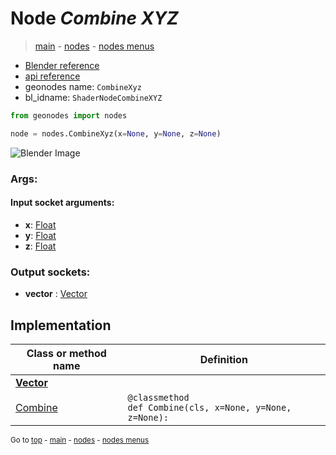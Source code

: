 # Node *Combine XYZ*

> [main](../index.md) - [nodes](nodes.md) - [nodes menus](nodes_menus.md)

- [Blender reference](https://docs.blender.org/manual/en/latest/modeling/geometry_nodes/vector/combine_xyz.html)
- [api reference](https://docs.blender.org/api/current/bpy.types.ShaderNodeCombineXYZ.html)
- geonodes name: `CombineXyz`
- bl_idname: `ShaderNodeCombineXYZ`

```python
from geonodes import nodes

node = nodes.CombineXyz(x=None, y=None, z=None)
```

![Blender Image](https://docs.blender.org/manual/en/latest/_images/node-types_ShaderNodeCombineXYZ.webp)

### Args:

#### Input socket arguments:

- **x**: [Float](Float.md)
- **y**: [Float](Float.md)
- **z**: [Float](Float.md)

### Output sockets:

- **vector** : [Vector](Vector.md)

## Implementation

| Class or method name | Definition |
|----------------------|------------|
| **[Vector](Vector.md)** |
| [Combine](Vector.md#Combine-classmethod) | `@classmethod`<br> `def Combine(cls, x=None, y=None, z=None):` |

<sub>Go to [top](#node-Combine-XYZ) - [main](../index.md) - [nodes](nodes.md) - [nodes menus](nodes_menus.md)</sub>

